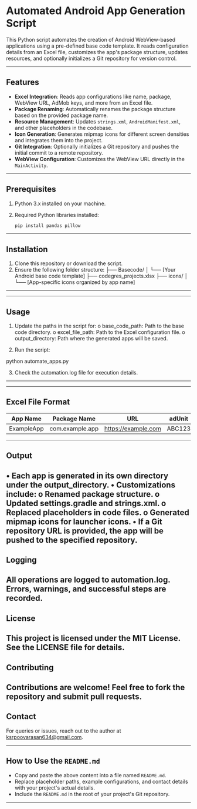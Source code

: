# Automated Android App Generation Script

This Python script automates the creation of Android WebView-based applications using a pre-defined base code template. It reads configuration details from an Excel file, customizes the app's package structure, updates resources, and optionally initializes a Git repository for version control.

---

## Features

- **Excel Integration**: Reads app configurations like name, package, WebView URL, AdMob keys, and more from an Excel file.
- **Package Renaming**: Automatically renames the package structure based on the provided package name.
- **Resource Management**: Updates `strings.xml`, `AndroidManifest.xml`, and other placeholders in the codebase.
- **Icon Generation**: Generates mipmap icons for different screen densities and integrates them into the project.
- **Git Integration**: Optionally initializes a Git repository and pushes the initial commit to a remote repository.
- **WebView Configuration**: Customizes the WebView URL directly in the `MainActivity`.

---

## Prerequisites

1. Python 3.x installed on your machine.
2. Required Python libraries installed:

   ```bash
   pip install pandas pillow

---

## Installation

1.	Clone this repository or download the script.
2.	Ensure the following folder structure:
├── Basecode/
 │   └── [Your Android base code template]
├── codegres_projects.xlsx
├── icons/
 │   └── [App-specific icons organized by app name]
________________________________________

---

## Usage

1.	Update the paths in the script for:
o	base_code_path: Path to the base code directory.
o	excel_file_path: Path to the Excel configuration file.
o	output_directory: Path where the generated apps will be saved.

2.	Run the script:

python automate_apps.py

3.	Check the automation.log file for execution details.
________________________________________

---

## Excel File Format

| App Name    | Package Name      | URL                | adUnit  | interstitialAdId | bannerAdId | isBannerAds | isInterstitialAds | isPortfolio | Repo URL                          |
|-------------|-------------------|--------------------|---------|------------------|------------|-------------|-------------------|-------------|------------------------------------|
| ExampleApp  | com.example.app   | https://example.com | ABC123  | DEF456          | GHI789     | true        | false             | false       | https://github.com/ExampleApp.git |
---

## Output

•	Each app is generated in its own directory under the output_directory.
•	Customizations include:
o	Renamed package structure.
o	Updated settings.gradle and strings.xml.
o	Replaced placeholders in code files.
o	Generated mipmap icons for launcher icons.
•	If a Git repository URL is provided, the app will be pushed to the specified repository.
---

## Logging

All operations are logged to automation.log. Errors, warnings, and successful steps are recorded.
---


## License
This project is licensed under the MIT License. See the LICENSE file for details.
---


## Contributing
Contributions are welcome! Feel free to fork the repository and submit pull requests.
---


## Contact
For queries or issues, reach out to the author at ksrpoovarasan634@gmail.com.

---


## How to Use the `README.md`
- Copy and paste the above content into a file named `README.md`.
- Replace placeholder paths, example configurations, and contact details with your project's actual details.
- Include the `README.md` in the root of your project's Git repository.

---


